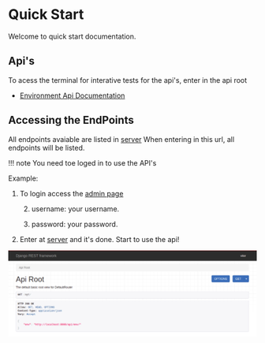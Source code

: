 # Quick Start

Welcome to quick start documentation.

## Api's
To acess the terminal for interative tests for the api's,
enter in the api root

- [Environment Api Documentation](./endpoints.md)

## Accessing the EndPoints
All endpoints avaiable are listed in [server](http://18.216.21.236:8000/api/)
When entering in this url, all endpoints will be listed.

!!! note
    You need toe loged in to use the API's


Example: 

1. To login access the [admin page](http://18.216.21.236:8000/admin/)

   2. username: your username.
   
   3. password: your password.
   
2. Enter at [server](http://18.216.21.236:8000/api/) and it's done. Start to use the api!

![avaiable_endpoints](../img/endpoints.png)